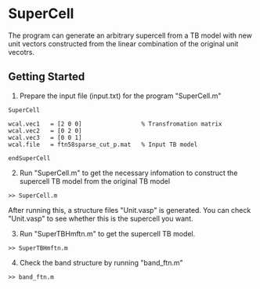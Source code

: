 # SuperCell
The program can generate an arbitrary supercell from a TB model with new unit vectors constructed from the linear combination of the original unit vecotrs. 

## Getting Started 
1) Prepare the input file (input.txt) for the program "SuperCell.m"
```
SuperCell

wcal.vec1   = [2 0 0]                 % Transfromation matrix 
wcal.vec2   = [0 2 0]
wcal.vec3   = [0 0 1]
wcal.file   = ftn58sparse_cut_p.mat   % Input TB model 

endSuperCell
```
2) Run "SuperCell.m" to get the necessary infomation to construct the supercell TB model from the original TB model
```
>> SuperCell.m
```
After running this, a structure files "Unit.vasp" is generated. You can check "Unit.vasp" to see whether this is the supercell you want. 

3) Run "SuperTBHmftn.m" to get the supercell TB model. 
```
>> SuperTBHmftn.m
```
4) Check the band structure by running "band_ftn.m"
```
>> band_ftn.m
```
